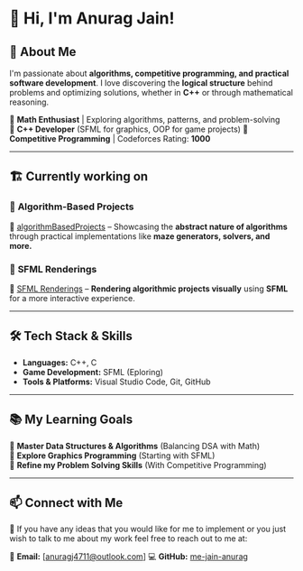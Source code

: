 # 👋 Hi, I'm Anurag Jain!  

## 🚀 About Me  

I'm passionate about **algorithms, competitive programming, and practical software development**. I love discovering the **logical structure** behind problems and optimizing solutions, whether in **C++** or through mathematical reasoning.  

  
🔹 **Math Enthusiast** | Exploring algorithms, patterns, and problem-solving  
🔹 **C++ Developer** (SFML for graphics, OOP for game projects) 
🔹 **Competitive Programming** | Codeforces Rating: **1000**  

---  

## 🏗️ Currently working on  

### 🔢 **Algorithm-Based Projects**  
📌 [algorithmBasedProjects](https://github.com/me-jain-anurag/algorithmBasedProjects) – Showcasing the **abstract nature of algorithms** through practical implementations like **maze generators, solvers, and more.**  

### 🎨 **SFML Renderings**  
📌 [SFML Renderings](https://github.com/me-jain-anurag/SFML-renderings) – **Rendering algorithmic projects visually** using **SFML** for a more interactive experience.  

---  

## 🛠️ Tech Stack & Skills  

- **Languages:** C++, C  
- **Game Development:** SFML (Eploring)
- **Tools & Platforms:** Visual Studio Code, Git, GitHub

---  

## 📚 My Learning Goals  

🔸 **Master Data Structures & Algorithms** (Balancing DSA with Math)  
🔸 **Explore Graphics Programming** (Starting with SFML)  
🔸 **Refine my Problem Solving Skills**  (With Competitive Programming)

---  

## 📫 Connect with Me  

💬 If you have any ideas that you would like for me to implement or you just wish to talk to me about my work feel free to reach out to me at:


📧 **Email:** [anuragj4711@outlook.com]
💻 **GitHub:** [me-jain-anurag](https://github.com/me-jain-anurag)
